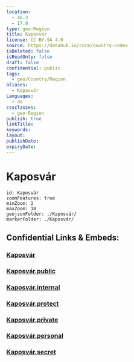 ```yaml
---
location:
  - 46.3
  - 17.8
type: geo-Region
title: Kaposvár
license: CC BY-SA 4.0
source: https://datahub.io/core/country-codes
isDeleted: false
isReadOnly: false
draft: false
confidential: public
tags:
  - geo/Country/Region
aliases:
  - Kaposvár
Languages:
  - de
cssclasses:
  - geo-Region
publish: true
linkTitle:
keywords:
layout:
publishDate:
expiryDate:
---
```


# Kaposvár

```leaflet
id: Kaposvár
zoomFeatures: true 
minZoom: 2 
maxZoom: 18
geojsonFolder: ./Kaposvár/
markerFolder: ./Kaposvár/
```


## Confidential Links & Embeds: 

### [Kaposvár](/_Standards/Earth/Continent/Europe/Europe~East/Hungary/Counties~Hungary/Somogy/City/Kaposvár.md) 

### [Kaposvár.public](/_public/Earth/Continent/Europe/Europe~East/Hungary/Counties~Hungary/Somogy/City/Kaposvár.public.md) 

### [Kaposvár.internal](/_internal/Earth/Continent/Europe/Europe~East/Hungary/Counties~Hungary/Somogy/City/Kaposvár.internal.md) 

### [Kaposvár.protect](/_protect/Earth/Continent/Europe/Europe~East/Hungary/Counties~Hungary/Somogy/City/Kaposvár.protect.md) 

### [Kaposvár.private](/_private/Earth/Continent/Europe/Europe~East/Hungary/Counties~Hungary/Somogy/City/Kaposvár.private.md) 

### [Kaposvár.personal](/_personal/Earth/Continent/Europe/Europe~East/Hungary/Counties~Hungary/Somogy/City/Kaposvár.personal.md) 

### [Kaposvár.secret](/_secret/Earth/Continent/Europe/Europe~East/Hungary/Counties~Hungary/Somogy/City/Kaposvár.secret.md)


